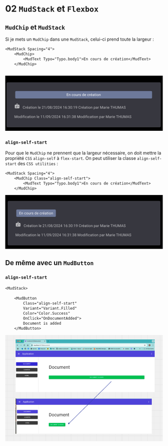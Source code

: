 # 02 `MudStack` et `Flexbox`

## `MudChip` et `MudStack`

Si je mets un `MudChip` dans une `MudStack`, celui-ci prend toute la largeur :

```react
<MudStack Spacing="4">     
    <MudChip>
        <MudText Typo="Typo.body1">En cours de création</MudText>
    </MudChip>
            
```

<img src="assets/mudchip-stack-all-large.png" alt="mudchip-stack-all-large" />

### `align-self-start`

Pour que le `MudChip` ne prennent que la largeur nécessaire, on doit mettre la propriété `CSS` `align-self` à `flex-start`. On peut utiliser la classe `align-self-start` des `CSS utilities` :

```react
<MudStack Spacing="4">     
    <MudChip Class="align-self-start">
        <MudText Typo="Typo.body1">En cours de création</MudText>
    </MudChip>
```

<img src="assets/with-align-self-start-mudchip-wide.png" alt="with-align-self-start-mudchip-wide" />

## De même avec un `MudButton` 

###  `align-self-start`

```react
<MudStack>
    
    <MudButton
        Class="align-self-start"
        Variant="Variant.Filled"
        Color="Color.Success"
        OnClick="OnDocumentAdded">
        Document is added
    </MudButton>
```

<img src="assets/aalign-self-start-the-todo-greaat.png" alt="aalign-self-start-the-todo-greaat" />









